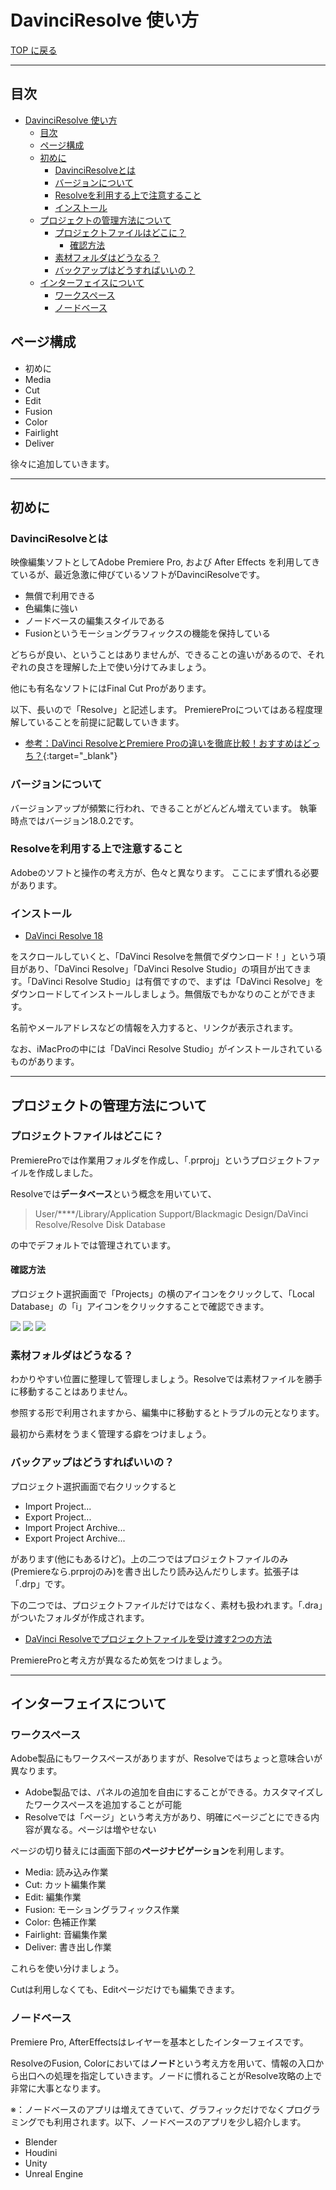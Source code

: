 # DavinciResolve 使い方

[TOP に戻る](../../index.md)

---

## 目次

- [DavinciResolve 使い方](#davinciresolve-使い方)
  - [目次](#目次)
  - [ページ構成](#ページ構成)
  - [初めに](#初めに)
    - [DavinciResolveとは](#davinciresolveとは)
    - [バージョンについて](#バージョンについて)
    - [Resolveを利用する上で注意すること](#resolveを利用する上で注意すること)
    - [インストール](#インストール)
  - [プロジェクトの管理方法について](#プロジェクトの管理方法について)
    - [プロジェクトファイルはどこに？](#プロジェクトファイルはどこに)
      - [確認方法](#確認方法)
    - [素材フォルダはどうなる？](#素材フォルダはどうなる)
    - [バックアップはどうすればいいの？](#バックアップはどうすればいいの)
  - [インターフェイスについて](#インターフェイスについて)
    - [ワークスペース](#ワークスペース)
    - [ノードベース](#ノードベース)

## ページ構成
- 初めに
- Media
- Cut
- Edit
- Fusion
- Color
- Fairlight
- Deliver

徐々に追加していきます。

---
## 初めに
### DavinciResolveとは
映像編集ソフトとしてAdobe Premiere Pro, および After Effects を利用してきているが、最近急激に伸びているソフトがDavinciResolveです。

- 無償で利用できる
- 色編集に強い
- ノードベースの編集スタイルである
- Fusionというモーショングラフィックスの機能を保持している

どちらが良い、ということはありませんが、できることの違いがあるので、それぞれの良さを理解した上で使い分けてみましょう。

他にも有名なソフトにはFinal Cut Proがあります。

以下、長いので「Resolve」と記述します。
PremiereProについてはある程度理解していることを前提に記載していきます。

- [参考：DaVinci ResolveとPremiere Proの違いを徹底比較！おすすめはどっち？](https://creators-plus.jp/davinciresolve-premierepro-difference/){:target="_blank"}

### バージョンについて
バージョンアップが頻繁に行われ、できることがどんどん増えています。
執筆時点ではバージョン18.0.2です。

### Resolveを利用する上で注意すること
Adobeのソフトと操作の考え方が、色々と異なります。
ここにまず慣れる必要があります。

### インストール
- [DaVinci Resolve 18](https://www.blackmagicdesign.com/jp/products/davinciresolve)

をスクロールしていくと、「DaVinci Resolveを無償でダウンロード！」という項目があり、「DaVinci Resolve」「DaVinci Resolve Studio」の項目が出てきます。「DaVinci Resolve Studio」は有償ですので、まずは「DaVinci Resolve」をダウンロードしてインストールしましょう。無償版でもかなりのことができます。

名前やメールアドレスなどの情報を入力すると、リンクが表示されます。

なお、iMacProの中には「DaVinci Resolve Studio」がインストールされているものがあります。



---
## プロジェクトの管理方法について
### プロジェクトファイルはどこに？
PremiereProでは作業用フォルダを作成し、「.prproj」というプロジェクトファイルを作成しました。

Resolveでは**データベース**という概念を用いていて、
> User/****/Library/Application Support/Blackmagic Design/DaVinci Resolve/Resolve Disk Database

の中でデフォルトでは管理されています。

#### 確認方法
プロジェクト選択画面で「Projects」の横のアイコンをクリックして、「Local Database」の「i」アイコンをクリックすることで確認できます。

![](img/dr_db_01.png)
![](img/dr_db_02.png)
![](img/dr_db_03.png)

### 素材フォルダはどうなる？
わかりやすい位置に整理して管理しましょう。Resolveでは素材ファイルを勝手に移動することはありません。

参照する形で利用されますから、編集中に移動するとトラブルの元となります。

最初から素材をうまく管理する癖をつけましょう。

### バックアップはどうすればいいの？
プロジェクト選択画面で右クリックすると
- Import Project...
- Export Project...
- Import Project Archive...
- Export Project Archive...

があります(他にもあるけど)。上の二つではプロジェクトファイルのみ(Premiereなら.prprojのみ)を書き出したり読み込んだりします。拡張子は「.drp」です。

下の二つでは、プロジェクトファイルだけではなく、素材も扱われます。「.dra」がついたフォルダが作成されます。

- [DaVinci Resolveでプロジェクトファイルを受け渡す2つの方法](https://vook.vc/n/2149)

PremiereProと考え方が異なるため気をつけましょう。



---
## インターフェイスについて
### ワークスペース
Adobe製品にもワークスペースがありますが、Resolveではちょっと意味合いが異なります。

- Adobe製品では、パネルの追加を自由にすることができる。カスタマイズしたワークスペースを追加することが可能
- Resolveでは「ページ」という考え方があり、明確にページごとにできる内容が異なる。ページは増やせない

ページの切り替えには画面下部の**ページナビゲーション**を利用します。

- Media: 読み込み作業
- Cut: カット編集作業
- Edit: 編集作業
- Fusion: モーショングラフィックス作業
- Color: 色補正作業
- Fairlight: 音編集作業
- Deliver: 書き出し作業

これらを使い分けましょう。

Cutは利用しなくても、Editページだけでも編集できます。


### ノードベース
Premiere Pro, AfterEffectsはレイヤーを基本としたインターフェイスです。

ResolveのFusion, Colorにおいては**ノード**という考え方を用いて、情報の入口から出口への処理を指定していきます。ノードに慣れることがResolve攻略の上で非常に大事となります。

※：ノードベースのアプリは増えてきていて、グラフィックだけでなくプログラミングでも利用されます。以下、ノードベースのアプリを少し紹介します。
- Blender
- Houdini
- Unity
- Unreal Engine
  










